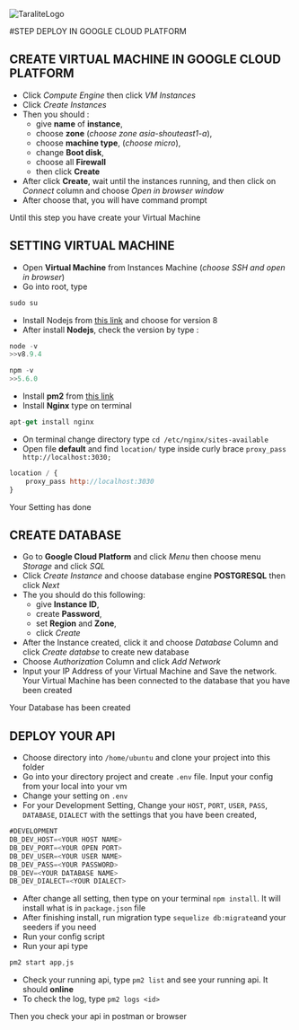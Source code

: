 ![TaraliteLogo](https://e27.co/img/startups/8222/logo-1447040977.png)

#STEP DEPLOY IN GOOGLE CLOUD PLATFORM

## CREATE VIRTUAL MACHINE IN GOOGLE CLOUD PLATFORM

- Click *Compute Engine* then click *VM Instances*
- Click *Create Instances*
- Then you should :
	- give __name__ of __instance__, 
	- choose __zone__  (_choose zone asia-shouteast1-a_), 
	- choose __machine type__, (_choose micro_), 
	- change __Boot disk__, 
	- choose all __Firewall__ 
	- then click __Create__
- After click __Create__, wait until the instances running, and then click on _Connect_ column and choose _Open in browser window_
- After choose that, you will have command prompt

Until this step you have create your Virtual Machine

## SETTING VIRTUAL MACHINE

* Open **Virtual Machine** from Instances Machine (_choose SSH and open in browser_)
* Go into root, type 
```js
sudo su
``` 

* Install Nodejs from [this link](https://nodejs.org/en/download/package-manager/#debian-and-ubuntu-based-linux-distributions) and choose for version 8
* After install **Nodejs**, check the version by type :
```js
node -v
>>v8.9.4

npm -v
>>5.6.0
```
* Install **pm2** from [this link](http://pm2.keymetrics.io/docs/usage/quick-start/)
* Install **Nginx** type on terminal 
```js
apt-get install nginx
```
* On terminal change directory type `cd /etc/nginx/sites-available`
* Open file **default** and find `location/` type inside curly brace `proxy_pass http://localhost:3030;`

```js
location / {
	proxy_pass http://localhost:3030
}
```

Your Setting has done

## CREATE DATABASE

* Go to **Google Cloud Platform** and click _Menu_ then choose menu _Storage_ and click _SQL_
* Click _Create Instance_ and choose database engine **POSTGRESQL** then click *Next*
* The you should do this following: 
	* give **Instance ID**, 
	* create **Password**, 
	* set **Region** and **Zone**,
	* click _Create_
* After the Instance created, click it and choose _Database_ Column and click _Create databse_ to create new database
* Choose _Authorization_ Column and click _Add Network_
* Input your IP Address of your Virtual Machine and Save the network. Your Virtual Machine has been connected to the database that you have been created

Your Database has been created 

## DEPLOY YOUR API

- Choose directory into `/home/ubuntu` and clone your project into this folder
- Go into your directory project and create `.env` file. Input your config from your local into your vm
- Change your setting on `.env` 
- For your Development Setting, Change your `HOST`, `PORT`, `USER`, `PASS`, `DATABASE`, `DIALECT` with the settings that you have been created,

```js
#DEVELOPMENT
DB_DEV_HOST=<YOUR HOST NAME>
DB_DEV_PORT=<YOUR OPEN PORT>
DB_DEV_USER=<YOUR USER NAME>
DB_DEV_PASS=<YOUR PASSWORD>
DB_DEV=<YOUR DATABASE NAME>
DB_DEV_DIALECT=<YOUR DIALECT>
```

- After change all setting, then type on your terminal `npm install`. It will install what is in `package.json` file
- After finishing install, run migration type `sequelize db:migrate`and your seeders if you need
- Run your config script
- Run your api type 

```js
pm2 start app,js
```

- Check your running api, type `pm2 list` and see your running api. It should **online**
- To check the log, type `pm2 logs <id>`

Then you check your api in postman or browser
